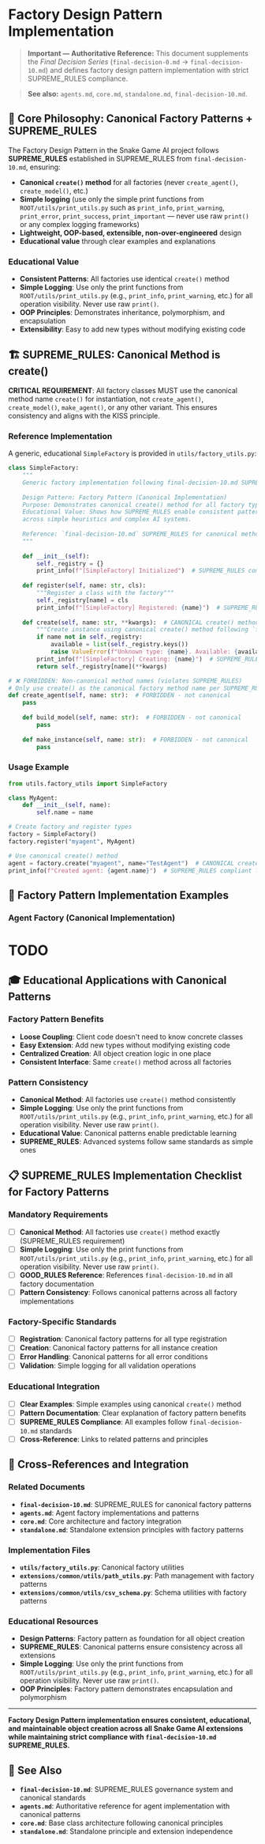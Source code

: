 # Factory Design Pattern Implementation

> **Important — Authoritative Reference:** This document supplements the _Final Decision Series_ (`final-decision-0.md` → `final-decision-10.md`) and defines factory design pattern implementation with strict SUPREME_RULES compliance.

> **See also:** `agents.md`, `core.md`, `standalone.md`, `final-decision-10.md`.

## 🎯 **Core Philosophy: Canonical Factory Patterns + SUPREME_RULES**

The Factory Design Pattern in the Snake Game AI project follows **SUPREME_RULES** established in SUPREME_RULES from `final-decision-10.md`, ensuring:
- **Canonical `create()` method** for all factories (never `create_agent()`, `create_model()`, etc.)
- **Simple logging** (use only the simple print functions from `ROOT/utils/print_utils.py` such as `print_info`, `print_warning`, `print_error`, `print_success`, `print_important` — never use raw `print()` or any complex logging frameworks)
- **Lightweight, OOP-based, extensible, non-over-engineered** design
- **Educational value** through clear examples and explanations

### **Educational Value**
- **Consistent Patterns**: All factories use identical `create()` method
- **Simple Logging**: Use only the print functions from `ROOT/utils/print_utils.py` (e.g., `print_info`, `print_warning`, etc.) for all operation visibility. Never use raw `print()`.
- **OOP Principles**: Demonstrates inheritance, polymorphism, and encapsulation
- **Extensibility**: Easy to add new types without modifying existing code

## 🏗️ **SUPREME_RULES: Canonical Method is create()**

**CRITICAL REQUIREMENT**: All factory classes MUST use the canonical method name `create()` for instantiation, not `create_agent()`, `create_model()`, `make_agent()`, or any other variant. This ensures consistency and aligns with the KISS principle.

### **Reference Implementation**

A generic, educational `SimpleFactory` is provided in `utils/factory_utils.py`:

```python
class SimpleFactory:
    """
    Generic factory implementation following final-decision-10.md SUPREME_RULES
    
    Design Pattern: Factory Pattern (Canonical Implementation)
    Purpose: Demonstrates canonical create() method for all factory types
    Educational Value: Shows how SUPREME_RULES enable consistent patterns
    across simple heuristics and complex AI systems.
    
    Reference: `final-decision-10.md` SUPREME_RULES for canonical method naming
    """
    
    def __init__(self):
        self._registry = {}
        print_info(f"[SimpleFactory] Initialized")  # SUPREME_RULES compliant logging
    
    def register(self, name: str, cls):
        """Register a class with the factory"""
        self._registry[name] = cls
        print_info(f"[SimpleFactory] Registered: {name}")  # SUPREME_RULES compliant logging
    
    def create(self, name: str, **kwargs):  # CANONICAL create() method - SUPREME_RULES
        """Create instance using canonical create() method following `final-decision-10.md`"""
        if name not in self._registry:
            available = list(self._registry.keys())
            raise ValueError(f"Unknown type: {name}. Available: {available}")
        print_info(f"[SimpleFactory] Creating: {name}")  # SUPREME_RULES compliant logging
        return self._registry[name](**kwargs)

# ❌ FORBIDDEN: Non-canonical method names (violates SUPREME_RULES)
# Only use create() as the canonical factory method name per SUPREME_RULES from `final-decision-10.md`.
def create_agent(self, name: str):  # FORBIDDEN - not canonical
    pass
    
    def build_model(self, name: str):  # FORBIDDEN - not canonical
        pass
    
    def make_instance(self, name: str):  # FORBIDDEN - not canonical
        pass
```

### **Usage Example**
```python
from utils.factory_utils import SimpleFactory

class MyAgent:
    def __init__(self, name):
        self.name = name

# Create factory and register types
factory = SimpleFactory()
factory.register("myagent", MyAgent)

# Use canonical create() method
agent = factory.create("myagent", name="TestAgent")  # CANONICAL create() method
print_info(f"Created agent: {agent.name}")  # SUPREME_RULES compliant logging
```

## 🔧 **Factory Pattern Implementation Examples**

### **Agent Factory (Canonical Implementation)**

# TODO

## 🎓 **Educational Applications with Canonical Patterns**

### **Factory Pattern Benefits**
- **Loose Coupling**: Client code doesn't need to know concrete classes
- **Easy Extension**: Add new types without modifying existing code
- **Centralized Creation**: All object creation logic in one place
- **Consistent Interface**: Same `create()` method across all factories

### **Pattern Consistency**
- **Canonical Method**: All factories use `create()` method consistently
- **Simple Logging**: Use only the print functions from `ROOT/utils/print_utils.py` (e.g., `print_info`, `print_warning`, etc.) for all operation visibility. Never use raw `print()`.
- **Educational Value**: Canonical patterns enable predictable learning
- **SUPREME_RULES**: Advanced systems follow same standards as simple ones

## 📋 **SUPREME_RULES Implementation Checklist for Factory Patterns**

### **Mandatory Requirements**
- [ ] **Canonical Method**: All factories use `create()` method exactly (SUPREME_RULES requirement)
- [ ] **Simple Logging**: Use only the print functions from `ROOT/utils/print_utils.py` (e.g., `print_info`, `print_warning`, etc.) for all operation visibility. Never use raw `print()`.
- [ ] **GOOD_RULES Reference**: References `final-decision-10.md` in all factory documentation
- [ ] **Pattern Consistency**: Follows canonical patterns across all factory implementations

### **Factory-Specific Standards**
- [ ] **Registration**: Canonical factory patterns for all type registration
- [ ] **Creation**: Canonical factory patterns for all instance creation
- [ ] **Error Handling**: Canonical patterns for all error conditions
- [ ] **Validation**: Simple logging for all validation operations

### **Educational Integration**
- [ ] **Clear Examples**: Simple examples using canonical `create()` method
- [ ] **Pattern Documentation**: Clear explanation of factory pattern benefits
- [ ] **SUPREME_RULES Compliance**: All examples follow `final-decision-10.md` standards
- [ ] **Cross-Reference**: Links to related patterns and principles

## 🔗 **Cross-References and Integration**

### **Related Documents**
- **`final-decision-10.md`**: SUPREME_RULES for canonical factory patterns
- **`agents.md`**: Agent factory implementations and patterns
- **`core.md`**: Core architecture and factory integration
- **`standalone.md`**: Standalone extension principles with factory patterns

### **Implementation Files**
- **`utils/factory_utils.py`**: Canonical factory utilities
- **`extensions/common/utils/path_utils.py`**: Path management with factory patterns
- **`extensions/common/utils/csv_schema.py`**: Schema utilities with factory patterns

### **Educational Resources**
- **Design Patterns**: Factory pattern as foundation for all object creation
- **SUPREME_RULES**: Canonical patterns ensure consistency across all extensions
- **Simple Logging**: Use only the print functions from `ROOT/utils/print_utils.py` (e.g., `print_info`, `print_warning`, etc.) for all operation visibility. Never use raw `print()`.
- **OOP Principles**: Factory pattern demonstrates encapsulation and polymorphism

---

**Factory Design Pattern implementation ensures consistent, educational, and maintainable object creation across all Snake Game AI extensions while maintaining strict compliance with `final-decision-10.md` SUPREME_RULES.**

## 🔗 **See Also**

- **`final-decision-10.md`**: SUPREME_RULES governance system and canonical standards
- **`agents.md`**: Authoritative reference for agent implementation with canonical patterns
- **`core.md`**: Base class architecture following canonical principles
- **`standalone.md`**: Standalone principle and extension independence